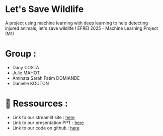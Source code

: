 # Let's Save Wildlife
A project using machine learning with deep learning to help detecting injured animals, let's save wildlife !
EFREI 2025 - Machine Learning Project (M1)

# Group :
- Dany COSTA
- Julie MAHOT
- Aminata Sarah Fatim DOMIANDE
- Danielle KOUTON

# 🔗 Ressources :
- Link to our streamlit site : [here](https://saveanimals.streamlit.app)
- Link to our presentation PPT : [here](https://www.canva.com/design/DAGoiPiJc5s/FOp4BiVW2fazNQCwajA4Ug/edit?utm_content=DAGoiPiJc5s&utm_campaign=designshare&utm_medium=link2&utm_source=sharebutton)
- Link to our code on github : [here](https://github.com/jmahot/M1_MachineLearning_LetsSaveWildlife)
